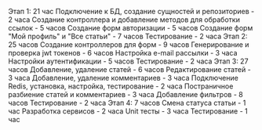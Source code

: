 Этап 1: 21 час
    Подключение к БД, создание сущностей и репозиториев - 2 часа
    Создание контроллера и добавление методов для обработки ссылок - 5 часов
    Создание форм авторизации - 5 часов
    Создание форм "Мой профиль" и "Все статьи" - 7 часов
    Тестирование - 2 часа
Этап 2: 25 часов
    Создание контроллеров для форм - 9 часов
    Генерирование и проверка jwt токенов - 6 часов
    Настройка e-mail рассылки - 3 часа   
    Настройки аутентификации - 5 часов 
    Тестирование - 2 часа
Этап 3: 27 часов
      Добавление, удаление статей - 6 часов
      Редактирование статей - 3 часа
      Добавление, удаление комментариев - 3 часа
      Подключение Redis, установка, настройка, тестирование - 2 часа
      Постраничное разбиение статей и комментариев - 3 часа
      Добавление фильтров - 8 часов
      Тестирование - 2 часа
Этап 4: 7 часов
       Смена статуса статьи - 1 час
       Разработка сервисов - 2 часа
       Unit тесты - 3 часа
       Тестирование - 1 час
               